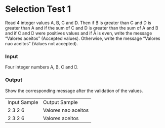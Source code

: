 # Selection Test 1

Read 4 integer values A, B, C and D. Then if B is greater than C and D is greater than A and if the sum of C and D is greater than the sum of A and B and if C and D were positives values and if A is even, write the message “Valores aceitos” (Accepted values). Otherwise, write the message “Valores nao aceitos” (Values not accepted).

### Input
Four integer numbers A, B, C and D.

### Output
Show the corresponding message after the validation of the values​​.

<table>
    <tr>
        <td>
        Input Sample
        </td>
        <td>	 
        Output Sample
        </td>
    </tr>
    <tr>
        <td>
        2 3 2 6  
        </td>
        <td>
         Valores nao aceitos
        </td>
    </tr> 
    <tr>
        <td>   
        2 3 2 6
        </td>
        <td>
        Valores aceitos
        </td>
    </tr>    
</table>


